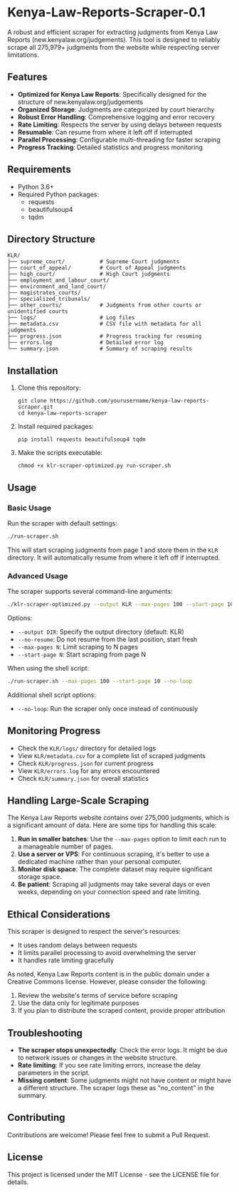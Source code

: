 # Kenya-Law-Reports-Scraper-0.1

A robust and efficient scraper for extracting judgments from Kenya Law Reports (new.kenyalaw.org/judgements). This tool is designed to reliably scrape all 275,979+ judgments from the website while respecting server limitations.

## Features

- **Optimized for Kenya Law Reports**: Specifically designed for the structure of new.kenyalaw.org/judgements
- **Organized Storage**: Judgments are categorized by court hierarchy
- **Robust Error Handling**: Comprehensive logging and error recovery
- **Rate Limiting**: Respects the server by using delays between requests
- **Resumable**: Can resume from where it left off if interrupted
- **Parallel Processing**: Configurable multi-threading for faster scraping
- **Progress Tracking**: Detailed statistics and progress monitoring

## Requirements

- Python 3.6+
- Required Python packages:
  - requests
  - beautifulsoup4
  - tqdm

## Directory Structure

```
KLR/
├── supreme_court/           # Supreme Court judgments
├── court_of_appeal/         # Court of Appeal judgments
├── high_court/              # High Court judgments
├── employment_and_labour_court/
├── environment_and_land_court/
├── magistrates_courts/
├── specialized_tribunals/
├── other_courts/            # Judgments from other courts or unidentified courts
├── logs/                    # Log files
├── metadata.csv             # CSV file with metadata for all judgments
├── progress.json            # Progress tracking for resuming
├── errors.log               # Detailed error log
└── summary.json             # Summary of scraping results
```

## Installation

1. Clone this repository:
   ```
   git clone https://github.com/yourusername/kenya-law-reports-scraper.git
   cd kenya-law-reports-scraper
   ```

2. Install required packages:
   ```
   pip install requests beautifulsoup4 tqdm
   ```

3. Make the scripts executable:
   ```
   chmod +x klr-scraper-optimized.py run-scraper.sh
   ```

## Usage

### Basic Usage

Run the scraper with default settings:

```bash
./run-scraper.sh
```

This will start scraping judgments from page 1 and store them in the `KLR` directory. It will automatically resume from where it left off if interrupted.

### Advanced Usage

The scraper supports several command-line arguments:

```bash
./klr-scraper-optimized.py --output KLR --max-pages 100 --start-page 10
```

Options:
- `--output DIR`: Specify the output directory (default: KLR)
- `--no-resume`: Do not resume from the last position, start fresh
- `--max-pages N`: Limit scraping to N pages
- `--start-page N`: Start scraping from page N

When using the shell script:

```bash
./run-scraper.sh --max-pages 100 --start-page 10 --no-loop
```

Additional shell script options:
- `--no-loop`: Run the scraper only once instead of continuously

## Monitoring Progress

- Check the `KLR/logs/` directory for detailed logs
- View `KLR/metadata.csv` for a complete list of scraped judgments
- Check `KLR/progress.json` for current progress
- View `KLR/errors.log` for any errors encountered
- Check `KLR/summary.json` for overall statistics

## Handling Large-Scale Scraping

The Kenya Law Reports website contains over 275,000 judgments, which is a significant amount of data. Here are some tips for handling this scale:

1. **Run in smaller batches**: Use the `--max-pages` option to limit each run to a manageable number of pages.
2. **Use a server or VPS**: For continuous scraping, it's better to use a dedicated machine rather than your personal computer.
3. **Monitor disk space**: The complete dataset may require significant storage space.
4. **Be patient**: Scraping all judgments may take several days or even weeks, depending on your connection speed and rate limiting.

## Ethical Considerations

This scraper is designed to respect the server's resources:

- It uses random delays between requests
- It limits parallel processing to avoid overwhelming the server
- It handles rate limiting gracefully

As noted, Kenya Law Reports content is in the public domain under a Creative Commons license. However, please consider the following:

1. Review the website's terms of service before scraping
2. Use the data only for legitimate purposes
3. If you plan to distribute the scraped content, provide proper attribution

## Troubleshooting

- **The scraper stops unexpectedly**: Check the error logs. It might be due to network issues or changes in the website structure.
- **Rate limiting**: If you see rate limiting errors, increase the delay parameters in the script.
- **Missing content**: Some judgments might not have content or might have a different structure. The scraper logs these as "no_content" in the summary.

## Contributing

Contributions are welcome! Please feel free to submit a Pull Request.

## License

This project is licensed under the MIT License - see the LICENSE file for details.
